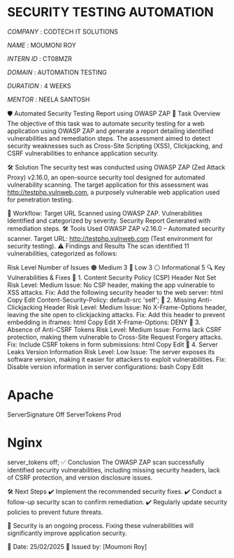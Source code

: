 # SECURITY TESTING AUTOMATION

*COMPANY* : CODTECH IT SOLUTIONS

*NAME* : MOUMONI ROY

*INTERN ID* : CT08MZR

*DOMAIN* : AUTOMATION TESTING

*DURATION* : 4 WEEKS

*MENTOR* :  NEELA SANTOSH



🛡️ Automated Security Testing Report using OWASP ZAP
📌 Task Overview
The objective of this task was to automate security testing for a web application using OWASP ZAP and generate a report detailing identified vulnerabilities and remediation steps. The assessment aimed to detect security weaknesses such as Cross-Site Scripting (XSS), Clickjacking, and CSRF vulnerabilities to enhance application security.

🛠️ Solution
The security test was conducted using OWASP ZAP (Zed Attack Proxy) v2.16.0, an open-source security tool designed for automated vulnerability scanning. The target application for this assessment was http://testphp.vulnweb.com, a purposely vulnerable web application used for penetration testing.

🔄 Workflow:
Target URL Scanned using OWASP ZAP.
Vulnerabilities Identified and categorized by severity.
Security Report Generated with remediation steps.
🛠️ Tools Used
OWASP ZAP v2.16.0 – Automated security scanner.
Target URL: http://testphp.vulnweb.com (Test environment for security testing).
⚠️ Findings and Results
The scan identified 11 vulnerabilities, categorized as follows:

Risk Level	Number of Issues
🟠 Medium	3
🔵 Low	3
⚪ Informational	5
🔍 Key Vulnerabilities & Fixes
🚨 1. Content Security Policy (CSP) Header Not Set
Risk Level: Medium
Issue: No CSP header, making the app vulnerable to XSS attacks.
Fix: Add the following security header to the web server:
html
Copy
Edit
Content-Security-Policy: default-src 'self';
🚨 2. Missing Anti-Clickjacking Header
Risk Level: Medium
Issue: No X-Frame-Options header, leaving the site open to clickjacking attacks.
Fix: Add this header to prevent embedding in iframes:
html
Copy
Edit
X-Frame-Options: DENY
🚨 3. Absence of Anti-CSRF Tokens
Risk Level: Medium
Issue: Forms lack CSRF protection, making them vulnerable to Cross-Site Request Forgery attacks.
Fix: Include CSRF tokens in form submissions:
html
Copy
Edit
<input type="hidden" name="csrf_token" value="random_token_value">
🚨 4. Server Leaks Version Information
Risk Level: Low
Issue: The server exposes its software version, making it easier for attackers to exploit vulnerabilities.
Fix: Disable version information in server configurations:
bash
Copy
Edit
# Apache
ServerSignature Off
ServerTokens Prod

# Nginx
server_tokens off;
✅ Conclusion
The OWASP ZAP scan successfully identified security vulnerabilities, including missing security headers, lack of CSRF protection, and version disclosure issues.

🛠️ Next Steps
✔️ Implement the recommended security fixes.
✔️ Conduct a follow-up security scan to confirm remediation.
✔️ Regularly update security policies to prevent future threats.

🔐 Security is an ongoing process. Fixing these vulnerabilities will significantly improve application security.

📅 Date: 25/02/2025
🔖 Issued by: [Moumoni Roy]
